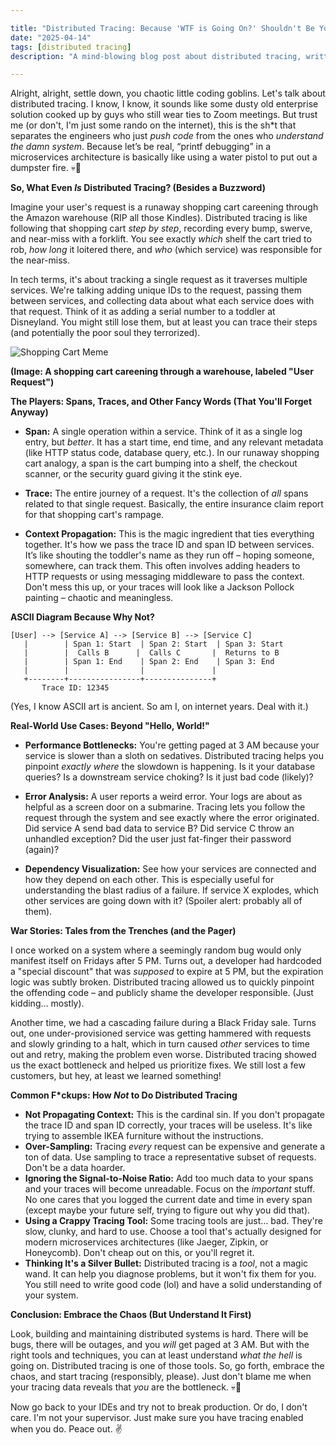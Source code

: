 ```yaml
---

title: "Distributed Tracing: Because 'WTF is Going On?' Shouldn't Be Your Default Debugging Strategy"
date: "2025-04-14"
tags: [distributed tracing]
description: "A mind-blowing blog post about distributed tracing, written for chaotic Gen Z engineers."

---
```


Alright, alright, settle down, you chaotic little coding goblins. Let's talk about distributed tracing. I know, I know, it sounds like some dusty old enterprise solution cooked up by guys who still wear ties to Zoom meetings. But trust me (or don't, I'm just some rando on the internet), this is the sh*t that separates the engineers who just *push code* from the ones who *understand the damn system*. Because let’s be real, “printf debugging” in a microservices architecture is basically like using a water pistol to put out a dumpster fire. 💀🙏

**So, What Even *Is* Distributed Tracing? (Besides a Buzzword)**

Imagine your user's request is a runaway shopping cart careening through the Amazon warehouse (RIP all those Kindles). Distributed tracing is like following that shopping cart *step by step*, recording every bump, swerve, and near-miss with a forklift. You see exactly *which* shelf the cart tried to rob, *how long* it loitered there, and *who* (which service) was responsible for the near-miss.

In tech terms, it's about tracking a single request as it traverses multiple services. We're talking adding unique IDs to the request, passing them between services, and collecting data about what each service does with that request. Think of it as adding a serial number to a toddler at Disneyland. You might still lose them, but at least you can trace their steps (and potentially the poor soul they terrorized).

![Shopping Cart Meme](https://i.kym-cdn.com/photos/images/newsfeed/001/460/507/725.jpg)

**(Image: A shopping cart careening through a warehouse, labeled "User Request")**

**The Players: Spans, Traces, and Other Fancy Words (That You'll Forget Anyway)**

*   **Span:** A single operation within a service. Think of it as a single log entry, but *better*. It has a start time, end time, and any relevant metadata (like HTTP status code, database query, etc.). In our runaway shopping cart analogy, a span is the cart bumping into a shelf, the checkout scanner, or the security guard giving it the stink eye.

*   **Trace:** The entire journey of a request. It's the collection of *all* spans related to that single request. Basically, the entire insurance claim report for that shopping cart's rampage.

*   **Context Propagation:** This is the magic ingredient that ties everything together. It's how we pass the trace ID and span ID between services. It’s like shouting the toddler's name as they run off – hoping someone, somewhere, can track them. This often involves adding headers to HTTP requests or using messaging middleware to pass the context. Don't mess this up, or your traces will look like a Jackson Pollock painting – chaotic and meaningless.

**ASCII Diagram Because Why Not?**

```
[User] --> [Service A] --> [Service B] --> [Service C]
   |        | Span 1: Start  | Span 2: Start  | Span 3: Start
   |        |  Calls B      |  Calls C       |  Returns to B
   |        | Span 1: End    | Span 2: End    | Span 3: End
   |        |                |               |
   +--------+----------------+---------------+
       Trace ID: 12345
```

(Yes, I know ASCII art is ancient. So am I, on internet years. Deal with it.)

**Real-World Use Cases: Beyond "Hello, World!"**

*   **Performance Bottlenecks:** You're getting paged at 3 AM because your service is slower than a sloth on sedatives. Distributed tracing helps you pinpoint *exactly where* the slowdown is happening. Is it your database queries? Is a downstream service choking? Is it just bad code (likely)?

*   **Error Analysis:** A user reports a weird error. Your logs are about as helpful as a screen door on a submarine. Tracing lets you follow the request through the system and see exactly where the error originated. Did service A send bad data to service B? Did service C throw an unhandled exception? Did the user just fat-finger their password (again)?

*   **Dependency Visualization:** See how your services are connected and how they depend on each other. This is especially useful for understanding the blast radius of a failure. If service X explodes, which other services are going down with it? (Spoiler alert: probably all of them).

**War Stories: Tales from the Trenches (and the Pager)**

I once worked on a system where a seemingly random bug would only manifest itself on Fridays after 5 PM. Turns out, a developer had hardcoded a "special discount" that was *supposed* to expire at 5 PM, but the expiration logic was subtly broken. Distributed tracing allowed us to quickly pinpoint the offending code – and publicly shame the developer responsible. (Just kidding… mostly).

Another time, we had a cascading failure during a Black Friday sale. Turns out, one under-provisioned service was getting hammered with requests and slowly grinding to a halt, which in turn caused *other* services to time out and retry, making the problem even worse. Distributed tracing showed us the exact bottleneck and helped us prioritize fixes. We still lost a few customers, but hey, at least we learned something!

**Common F\*ckups: How *Not* to Do Distributed Tracing**

*   **Not Propagating Context:** This is the cardinal sin. If you don't propagate the trace ID and span ID correctly, your traces will be useless. It's like trying to assemble IKEA furniture without the instructions.
*   **Over-Sampling:** Tracing *every* request can be expensive and generate a ton of data. Use sampling to trace a representative subset of requests. Don't be a data hoarder.
*   **Ignoring the Signal-to-Noise Ratio:** Add too much data to your spans and your traces will become unreadable. Focus on the *important* stuff. No one cares that you logged the current date and time in every span (except maybe your future self, trying to figure out why you did that).
*   **Using a Crappy Tracing Tool:** Some tracing tools are just… bad. They're slow, clunky, and hard to use. Choose a tool that's actually designed for modern microservices architectures (like Jaeger, Zipkin, or Honeycomb). Don't cheap out on this, or you'll regret it.
*   **Thinking It's a Silver Bullet:** Distributed tracing is a *tool*, not a magic wand. It can help you diagnose problems, but it won't fix them for you. You still need to write good code (lol) and have a solid understanding of your system.

**Conclusion: Embrace the Chaos (But Understand It First)**

Look, building and maintaining distributed systems is hard. There will be bugs, there will be outages, and you *will* get paged at 3 AM. But with the right tools and techniques, you can at least understand *what the hell* is going on. Distributed tracing is one of those tools. So, go forth, embrace the chaos, and start tracing (responsibly, please). Just don't blame me when your tracing data reveals that *you* are the bottleneck. 💀🙏

Now go back to your IDEs and try not to break production. Or do, I don't care. I'm not your supervisor. Just make sure you have tracing enabled when you do. Peace out. ✌️
